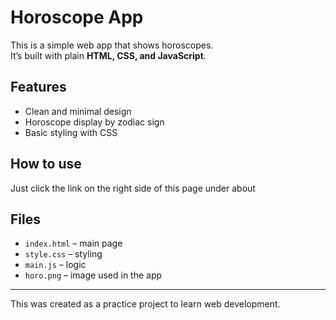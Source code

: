 # Horoscope App

This is a simple web app that shows horoscopes.  
It’s built with plain **HTML, CSS, and JavaScript**.  

## Features
- Clean and minimal design  
- Horoscope display by zodiac sign  
- Basic styling with CSS  

## How to use
Just click the link on the right side of this page under about 

## Files
- `index.html` – main page  
- `style.css` – styling  
- `main.js` – logic  
- `horo.png` – image used in the app  

---

This was created as a practice project to learn web development.
